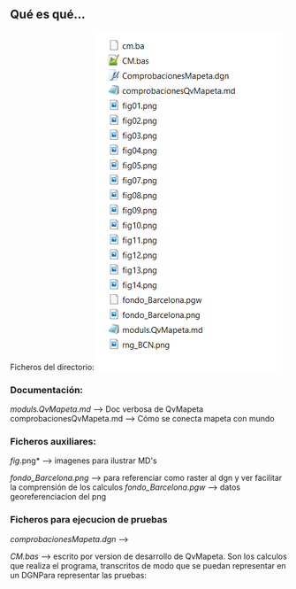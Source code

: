 ## Qué es qué...

Ficheros del directorio:
![Fig01](./Ficheros.png)

### Documentación:
*moduls.QvMapeta.md*  -->  Doc verbosa de QvMapeta
comprobacionesQvMapeta.md  --> Cómo se conecta mapeta con mundo

### Ficheros auxiliares:
*fig*.png* --> imagenes para ilustrar MD's

*fondo_Barcelona.png*  --> para referenciar como raster al dgn y ver facilitar la comprensión de los calculos
*fondo_Barcelona.pgw*  --> datos georeferenciacion del png

### Ficheros para ejecucion de pruebas
*comprobacionesMapeta.dgn*  --> 



*CM.bas*  --> escrito por version de desarrollo de QvMapeta. Son los calculos que realiza el programa, transcritos de modo que se puedan representar en un DGNPara representar las pruebas:
<!--stackedit_data:
eyJoaXN0b3J5IjpbLTE5Njc3MDY3OTgsMTgyMTMzODg1Ml19
-->